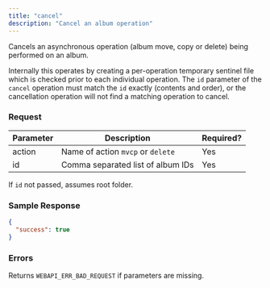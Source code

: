 ```yaml
---
title: "cancel"
description: "Cancel an album operation"
---
```


Cancels an asynchronous operation (album move, copy or delete) being performed
on an album.

Internally this operates by creating a per-operation temporary sentinel file
which is checked prior to each individual operation. The `id` parameter
of the `cancel` operation must match the `id` exactly (contents and order),
or the cancellation operation will not find a matching operation to cancel.

### Request ###

Parameter|Description|Required?
---------|-----------|---------
action   |Name of action `mvcp` or `delete`|Yes
id       |Comma separated list of album IDs|Yes

If `id` not passed, assumes root folder.

### Sample Response ###

```json
{
  "success": true
}
```

### Errors ###

Returns `WEBAPI_ERR_BAD_REQUEST` if parameters are missing.
